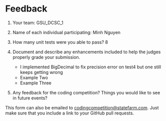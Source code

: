 # Feedback

1. Your team: GSU_DCSC_1
2. Name of each individual participating: Minh Nguyen
3. How many unit tests were you able to pass? 8
4. Document and describe any enhancements included to help the judges properly grade your submission.
    - I implemented BigDecimal to fix precision error on test4 but one still keeps getting wrong
    - Example Two
    - Example Three

5. Any feedback for the coding competition? Things you would like to see in future events?

This form can also be emailed to [codingcompetition@statefarm.com](mailto:codingcompetition@statefarm.com). Just make sure that you include a link to your GitHub pull requests.
